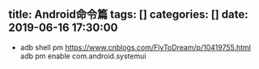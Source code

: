 title: Android命令篇
tags: []
categories: []
date: 2019-06-16 17:30:00
---
- adb shell pm   https://www.cnblogs.com/FlyToDream/p/10419755.html
adb pm  enable com.android.systemui